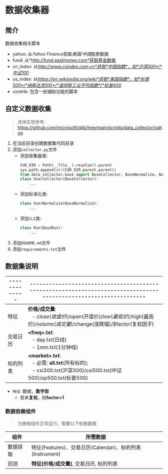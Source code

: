 # 数据收集器

## 简介

数据收集相关脚本

- yahoo: 从*Yahoo Finance*获取*美国/中国*股票数据
- fund: 从*http://fund.eastmoney.com*获取基金数据
- cn_index: 从*http://www.csindex.com.cn*获取*中国指数*，如*沪深300*/*中证100*
- us_index: 从*https://en.wikipedia.org/wiki*获取*美国指数*，如*标普500*/*纳斯达克100*/*道琼斯工业平均指数*/*标普400*
- contrib: 包含一些辅助功能的脚本


## 自定义数据收集

> 具体实现参考: https://github.com/microsoft/qlib/tree/main/scripts/data_collector/yahoo

1. 在当前目录创建数据集代码目录
2. 添加`collector.py`文件
   - 添加收集器类:
     ```python
     CUR_DIR = Path(__file__).resolve().parent
     sys.path.append(str(CUR_DIR.parent.parent))
     from data_collector.base import BaseCollector, BaseNormalize, BaseRun
     class UserCollector(BaseCollector):
         ...
     ```
   - 添加标准化类:
     ```python
     class UserNormalzie(BaseNormalize):
         ...
     ```
   - 添加`CLI`类:
     ```python
     class Run(BaseRun):
         ...
     ```
3. 添加`README.md`文件
4. 添加`requirements.txt`文件


## 数据集说明

  |-------------|----------------------------------------------------------------------------------------------------------------|
  |------------------------------------------------------------------------------------------------------------------|---------------------------------------------------------------|
  | 特征        | **价格/成交量**: <br>&nbsp;&nbsp; - $close(收盘价)/$open(开盘价)/$low(最低价)/$high(最高价)/$volume(成交量)/$change(涨跌幅)/$factor(复权因子) |
  | 交易日历    | **\<freq>.txt**: <br>&nbsp;&nbsp; - day.txt(日线)<br>&nbsp;&nbsp;  - 1min.txt(1分钟线)                                  |
  | 标的列表    | **\<market>.txt**: <br>&nbsp;&nbsp; - 必需: **all.txt**(所有标的); <br>&nbsp;&nbsp;  - csi300.txt(沪深300)/csi500.txt(中证500)/sp500.txt(标普500) |

  - `特征`: 数据，**数字型**
    - 若未**复权**，则**factor=1**

### 数据依赖组件

> 为确保组件正常运行，需要以下依赖数据

  | 组件           | 所需数据                                         |
  |---------------------------------------------------|--------------------------------|
  | 数据获取       | 特征(Features)、交易日历(Calendar)、标的列表(Instrument) |
  | 回测           | **特征[价格/成交量]**, 交易日历, 标的列表          |